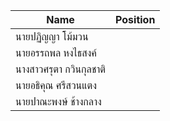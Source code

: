 | Name                   | Position                                   |
|------------------------|--------------------------------------------|
| นายปฏิญญา โม้มวน       |                                             |
| นายอรรถพล หงไธสงค์     |                                             |
| นางสาวศรุตา กวินกุลชาติ    |                                            |
| นายอธิคุณ ศรีสวนแตง      |                                            |
| นายปาณะพงษ์ ช้างกลาง      |                                          |
